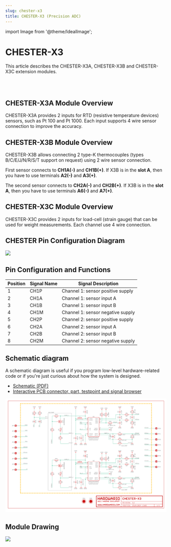 ```yaml
---
slug: chester-x3
title: CHESTER-X3 (Precision ADC)
---
```

import Image from '@theme/IdealImage';

# CHESTER-X3

This article describes the CHESTER-X3A, CHESTER-X3B and CHESTER-X3C extension modules.

<div class="container">
  <div class="row">
    <div class="col col--4">
      <div><Image img={require('./chester-x3-top.png')} /></div>
    </div>
    <div class="col col--10">
    </div>
  </div>
</div>
<br />

## CHESTER-X3A Module Overview

CHESTER-X3A provides 2 inputs for RTD (resistive temperature devices) sensors, such as Pt 100 and Pt 1000. Each input supports 4 wire sensor connection to improve the accuracy.

## CHESTER-X3B Module Overview

CHESTER-X3B allows connecting 2 type-K thermocouples (types B/C/E/J/N/R/S/T support on request) using 2 wire sensor connection.

First sensor connects to **CH1A(-)** and **CH1B(+)**.
If X3B is in the **slot A**, then you have to use terminals **A2(-)** and **A3(+)**.

The second sensor connects to **CH2A(-)** and **CH2B(+)**.
If X3B is in the **slot A**, then you have to use terminals **A6(-)** and **A7(+)**.

## CHESTER-X3C Module Overview

CHESTER-X3C provides 2 inputs for load-cell (strain gauge) that can be used for weight measurements. Each channel use 4 wire connection.

## CHESTER Pin Configuration Diagram

![](tb-chester-x3.png)

## Pin Configuration and Functions

| Position | Signal Name | Signal Description                |
| -------- | ----------- | --------------------------------- |
| 1        | CH1P        | Channel 1: sensor positive supply |
| 2        | CH1A        | Channel 1: sensor input A         |
| 3        | CH1B        | Channel 1: sensor input B         |
| 4        | CH1M        | Channel 1: sensor negative supply |
| 5        | CH2P        | Channel 2: sensor positive supply |
| 6        | CH2A        | Channel 2: sensor input A         |
| 7        | CH2B        | Channel 2: sensor input B         |
| 8        | CH2M        | Channel 2: sensor negative supply |

## Schematic diagram

A schematic diagram is useful if you program low-level hardware-related code or if you're just curious about how the system is designed.

- [Schematic (PDF)](schematics/hio-chester-x3-r3.2.pdf)
- [Interactive PCB connector, part, testpoint and signal browser](pathname:///download/ibom/hio-chester-x3-r3.2.html)

![](schematics/hio-chester-x3-r3.2-1.png)

## Module Drawing

![](pc-chester-x3.png)
